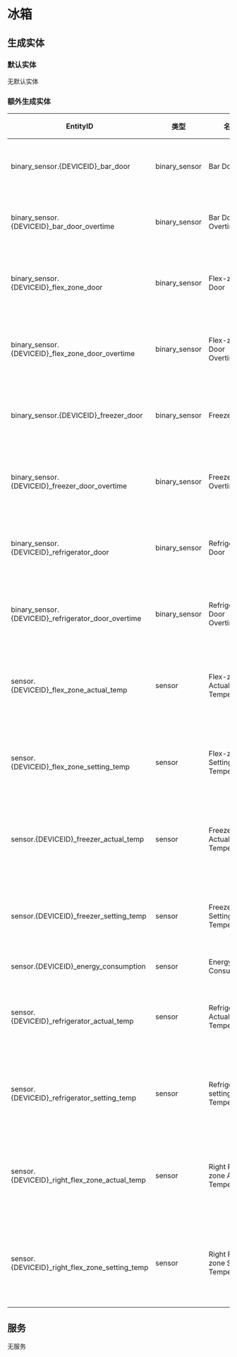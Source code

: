 # 冰箱

## 生成实体
### 默认实体
无默认实体

### 额外生成实体

EntityID | 类型 | 名称 | 描述
--- | --- | --- | --- 
binary_sensor.{DEVICEID}_bar_door | binary_sensor | Bar Door | 吧台门状态
binary_sensor.{DEVICEID}_bar_door_overtime | binary_sensor | Bar Door Overtime | 吧台门超时
binary_sensor.{DEVICEID}_flex_zone_door | binary_sensor | Flex-zone Door | 变温区门状态
binary_sensor.{DEVICEID}_flex_zone_door_overtime | binary_sensor | Flex-zone Door Overtime | 变温区门超时
binary_sensor.{DEVICEID}_freezer_door | binary_sensor | Freezer Door | 冷冻室门状态
binary_sensor.{DEVICEID}_freezer_door_overtime | binary_sensor | Freezer Door Overtime | 冷冻室门超时
binary_sensor.{DEVICEID}_refrigerator_door | binary_sensor | Refrigerator Door | 冷藏室门状态
binary_sensor.{DEVICEID}_refrigerator_door_overtime | binary_sensor | Refrigerator Door Overtime | 冷藏室门超时
sensor.{DEVICEID}_flex_zone_actual_temp | sensor | Flex-zone Actual Temperature | 变温区实际温度
sensor.{DEVICEID}_flex_zone_setting_temp | sensor | Flex-zone Setting Temperature | 变温区设置温度
sensor.{DEVICEID}_freezer_actual_temp | sensor | Freezer Actual Temperature | 冷冻室实际温度
sensor.{DEVICEID}_freezer_setting_temp | sensor | Freezer Setting Temperature | 冷冻室设置温度
sensor.{DEVICEID}_energy_consumption | sensor | Energy Consumption | 能耗
sensor.{DEVICEID}_refrigerator_actual_temp | sensor | Refrigerator Actual Temperature | 冷藏室实际温度
sensor.{DEVICEID}_refrigerator_setting_temp | sensor | Refrigerator setting Temperature | 冷藏室设置温度
sensor.{DEVICEID}_right_flex_zone_actual_temp | sensor | Right Flex-zone Actual Temperature | 右变温区实际温度
sensor.{DEVICEID}_right_flex_zone_setting_temp | sensor | Right Flex-zone Setting Temperature | 右变温区设置温度

## 服务
无服务